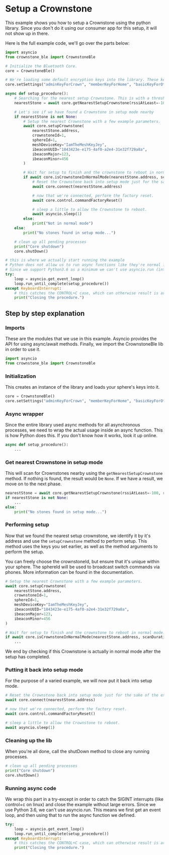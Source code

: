 # Setup a Crownstone

This example shows you how to setup a Crownstone using the python library. Since you don't do it using our consumer app for this setup, it will not show up in there.

Here is the full example code, we'll go over the parts below:

```python
import asyncio
from crownstone_ble import CrownstoneBle

# Initialize the Bluetooth Core.
core = CrownstoneBle()

# We're loading some default encryption keys into the library. These keys can be 16 character ASCII, or 32 character hexstrings.
core.setSettings("adminKeyForCrown", "memberKeyForHome", "basicKeyForOther", "MyServiceDataKey", "aLocalizationKey", "MyGoodMeshAppKey", "MyGoodMeshNetKey")

async def setup_procedure():
    # Searching for the nearest setup Crownstone. This is with a threshold of RSSI: -100, so it will use any available setup Crownstones.
    nearestStone = await core.getNearestSetupCrownstone(rssiAtLeast=-100, returnFirstAcceptable=True)

    # Let's see if we have found a Crownstone in setup mode nearby
    if nearestStone is not None:
        # Setup the nearest Crownstone with a few example parameters.
        await core.setupCrownstone(
            nearestStone.address,
            crownstoneId=1,
            sphereId=1,
            meshDeviceKey="IamTheMeshKeyJey",
            ibeaconUUID="1843423e-e175-4af0-a2e4-31e32f729a8a",
            ibeaconMajor=123,
            ibeaconMinor=456
        )

        # Wait for setup to finish and the crownstone to reboot in normal mode.
        if await core.isCrownstoneInNormalMode(nearestStone.address, scanDuration=10, waitUntilInRequiredMode=True):
            # Reset the Crownstone back into setup mode just for the sake of the example.
            await core.connect(nearestStone.address)

            # now that we're connected, perform the factory reset.
            await core.control.commandFactoryReset()

            # sleep a little to allow the Crownstone to reboot.
            await asyncio.sleep(1)
        else:
            print("Not in normal mode")
    else:
        print("No stones found in setup mode...")

    # clean up all pending processes
    print("Core shutdown")
    core.shutDown()

# this is where we actually start running the example
# Python does not allow us to run async functions like they're normal functions.
# Since we support Python3.6 as a minimum we can't use asyncio.run (introduced in 3.7)
try:
    loop = asyncio.get_event_loop()
    loop.run_until_complete(setup_procedure())
except KeyboardInterrupt:
    # this catches the CONTROL+C case, which can otherwise result is arbitrary interrupt errors.
    print("Closing the procedure.")
```

## Step by step explanation

### Imports

These are the modules that we use in this example. 
Asyncio provides the API for using async/await methods. Finally, we import the CrownstoneBle lib in order to use it.
```python
import asyncio
from crownstone_ble import CrownstoneBle
```

### Initialization
This creates an instance of the library and loads your sphere's keys into it.
```python
core = CrownstoneBle()
core.setSettings("adminKeyForCrown", "memberKeyForHome", "basicKeyForOther", "MyServiceDataKey", "aLocalizationKey", "MyGoodMeshAppKey", "MyGoodMeshNetKey")
```

### Async wrapper
Since the entire library used async methods for all asynchronous processes, we need to wrap the actual usage inside an async function.
This is how Python does this. If you don't know how it works, look it up online. 
```python
async def setup_procedure():
    ...
```

### Get nearest Crownstone in setup mode
This will scan for Crownstones nearby using the `getNearestSetupCrownstone` method. If nothing is found, the result would be `None`.
If we have a result, we move on to the next phase.
```python
nearestStone = await core.getNearestSetupCrownstone(rssiAtLeast=-100, returnFirstAcceptable=True)
if nearestStone is not None:
    ...
else:
    print("No stones found in setup mode...")
```

### Performing setup
Now that we found the nearest setup crownstone, we identify it by it's address and use the `setupCrownstone` method to perform setup.
This method uses the keys you set earlier, as well as the method arguments to perform the setup.

You can freely choose the crownstoneId, but ensure that it's unique within your sphere. The sphereId will be used to broadcast switch commands via phones.
More information can be found in the documentation.
```python
# Setup the nearest Crownstone with a few example parameters.
await core.setupCrownstone(
    nearestStone.address,
    crownstoneId=1,
    sphereId=1,
    meshDeviceKey="IamTheMeshKeyJey",
    ibeaconUUID="1843423e-e175-4af0-a2e4-31e32f729a8a",
    ibeaconMajor=123,
    ibeaconMinor=456
)

# Wait for setup to finish and the crownstone to reboot in normal mode.
if await core.isCrownstoneInNormalMode(nearestStone.address, scanDuration=10, waitUntilInRequiredMode=True):
    ...
```
We end by checking if this Crownstone is actually in normal mode after the setup has completed.


### Putting it back into setup mode
For the purpose of a varied example, we will now put it back into setup mode.
```python
# Reset the Crownstone back into setup mode just for the sake of the example.
await core.connect(nearestStone.address)

# now that we're connected, perform the factory reset.
await core.control.commandFactoryReset()

# sleep a little to allow the Crownstone to reboot.
await asyncio.sleep(1)
```

### Cleaning up the lib
When you're all done, call the shutDown method to close any running processes.
```python
# clean up all pending processes
print("Core shutdown")
core.shutDown()
```

### Running async code
We wrap this part in a try-except in order to catch the SIGINT interrupts (like control+c on linux) and close the example without large errors.
Since we use Python 3.6, we can't use asyncio.run. This means we first get an event loop, and then using that to run the async function we defined.
```python
try:
    loop = asyncio.get_event_loop()
    loop.run_until_complete(setup_procedure())
except KeyboardInterrupt:
    # this catches the CONTROL+C case, which can otherwise result is arbitrary interrupt errors.
    print("Closing the procedure.")
```
